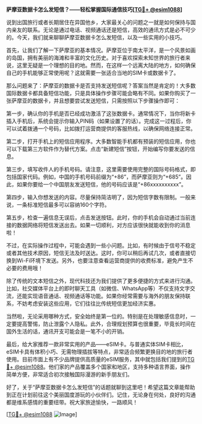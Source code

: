 **萨摩亚数据卡怎么发短信？——轻松掌握国际通信技巧[[TG💪+ @esim1088](https://t.me/s/esim1088)]**

说到出国旅行或者长期居住在异国他乡，大家最关心的问题之一就是如何保持与国内亲友的联系。无论是通过电话、视频通话还是短信，高效的通讯方式是必不可少的。今天，我们就来聊聊萨摩亚数据卡怎么发短信，以及一些实用的小技巧。

首先，让我们了解一下萨摩亚的基本情况。萨摩亚位于南太平洋，是一个风景如画的岛国，拥有美丽的海滩和丰富的文化历史。对于喜欢探索未知世界的旅行者来说，这里无疑是一个理想的目的地。然而，在这样一个远离大陆的地方，如何确保自己的手机能够正常使用呢？这就需要一张适合当地的SIM卡或数据卡了。

那么问题来了：萨摩亚的数据卡是否支持发送短信呢？答案当然是肯定的！大多数国际数据卡都具备短信功能，只是具体操作步骤可能会略有不同。如果你购买了一张萨摩亚的数据卡，并且想要尝试发送短信，只需按照以下步骤操作即可：

第一步，确认你的手机是否已经成功激活了这张数据卡。通常情况下，当你将新卡插入手机后，系统会提示你输入PIN码（如果设置了的话）。完成这一过程后，你可以试着拨通一个号码，比如拨打运营商提供的客服热线，以确保网络连接正常。

第二步，打开手机上的短信应用程序。大多数智能手机都有预装的短信应用，你也可以下载第三方软件作为替代方案。点击“新建短信”按钮，开始编写你要发送的信息。

第三步，填写收件人的手机号码。请注意，这里需要使用完整的国际号码格式，即包括国家代码。例如，中国的手机号码前缀为“+86”，而萨摩亚则为“+685”。因此，如果你要给一个中国朋友发送短信，他的号码应该是“+86xxxxxxxxxx”。

第四步，输入你想发送的内容。尽量保持简洁明了，因为短信字数有限制。一般来说，一条标准短信最多可以容纳160个字符。

第五步，检查一遍信息无误后，点击发送按钮。此时，你的手机会自动通过当前连接的数据网络将短信发送出去。如果一切顺利，对方应该很快就能收到你的消息啦！

不过，在实际操作过程中，可能会遇到一些小问题。比如，有时候由于信号不稳定或者其他技术原因，短信无法及时送达。这时，你可以稍后再试几次，或者直接切换到Wi-Fi环境下发送。另外，也要注意查看运营商提供的收费标准，避免产生不必要的费用哦！

除了传统的文本短信之外，现代科技还为我们提供了更多便捷的方式来进行沟通。比如，社交媒体平台上的即时聊天工具（如微信、WhatsApp等）不仅支持文字交流，还能实现语音通话、视频通话等功能。如果你经常需要与海外的朋友保持联系，不妨考虑安装这些应用，它们往往比传统短信更加经济实惠。

当然啦，无论采用哪种方式，安全始终是第一位的。特别是在处理敏感信息时，一定要提高警惕，防止泄露个人隐私。此外，合理规划预算也很重要，毕竟长时间在国外生活的话，通讯开支可能会是一笔不小的开销。

最后，给大家推荐一款非常实用的产品——eSIM卡。与普通实体SIM卡相比，eSIM卡具有体积小巧、无需物理插拔等特点，非常适合频繁更换目的地的旅行者使用。目前市面上有不少品牌提供高质量的eSIM服务，其中就包括我们提到的[TG💪+ @esim1088](https://t.me/s/esim1088)。他们家的产品覆盖多个国家和地区，支持多种语言界面，操作简单方便，非常适合初次接触国际漫游的新手朋友们。

好了，关于“萨摩亚数据卡怎么发短信”的话题就聊到这里吧！希望这篇文章能帮助到正在计划前往这个美丽国度游玩的小伙伴们。记住，无论身在何处，良好的沟通都是维系感情的重要纽带。祝大家旅途愉快，一路顺风！

[[TG💪+ @esim1088](https://t.me/s/esim1088) ![Image](https://i.postimg.cc/4NQfJmqS/Snipaste-2025-05-13-00-14-12.png)]